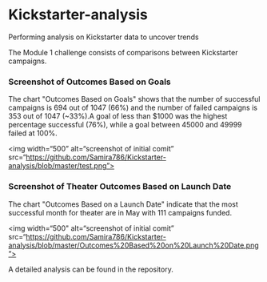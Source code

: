 # Kickstarter-analysis
Performing analysis on Kickstarter data to uncover trends

The Module 1 challenge consists of comparisons between Kickstarter campaigns.

### Screenshot of Outcomes Based on Goals

The chart "Outcomes Based on Goals" shows that the number of successful campaigns is 694 out of 1047 (66%) and the number of failed campaigns is 353 out of 1047 (~33%).A goal of less than $1000 was the highest percentage successful (76%), while a goal between 45000 and 49999 failed at 100%.

<img width=“500” alt=“screenshot of initial comit” src=“https://github.com/Samira786/Kickstarter-analysis/blob/master/test.png”>

### Screenshot of Theater Outcomes Based on Launch Date

The chart "Outcomes Based on a Launch Date" indicate that the most successful month for theater are in May with 111 campaigns funded.

<img width=“500" alt=“screenshot of initial comit” src=“https://github.com/Samira786/Kickstarter-analysis/blob/master/Outcomes%20Based%20on%20Launch%20Date.png”>
                
A detailed analysis can be found in the repository.
